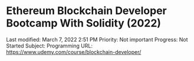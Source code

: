 # Ethereum Blockchain Developer Bootcamp With Solidity (2022)

Last modified: March 7, 2022 2:51 PM
Priority: Not important
Progress: Not Started
Subject: Programming
URL: https://www.udemy.com/course/blockchain-developer/